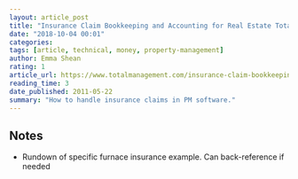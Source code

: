 ```yaml
---
layout: article_post
title: "Insurance Claim Bookkeeping and Accounting for Real Estate Total Management"
date: "2018-10-04 00:01"
categories:
tags: [article, technical, money, property-management]
author: Emma Shean
rating: 1
article_url: https://www.totalmanagement.com/insurance-claim-bookkeeping-and-accounting-for-real-estate/
reading_time: 3
date_published: 2011-05-22
summary: "How to handle insurance claims in PM software."
---
```


## Notes

* Rundown of specific furnace insurance example. Can back-reference if needed
